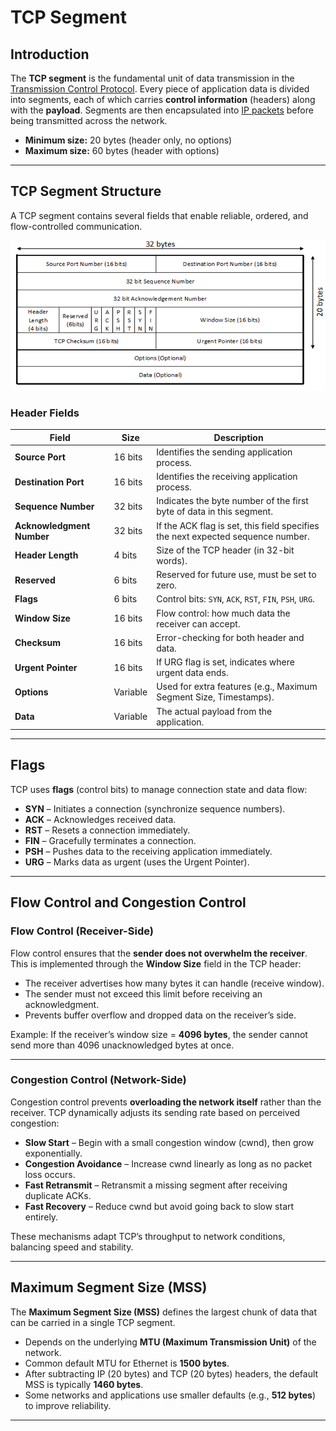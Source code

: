 # TCP Segment

## Introduction

The **TCP segment** is the fundamental unit of data transmission in the [Transmission Control Protocol](./tcp.md).
Every piece of application data is divided into segments, each of which carries **control information** (headers) along with the **payload**.
Segments are then encapsulated into [IP packets](/docs/internet-protocol/ip-packet.md) before being transmitted across the network.

* **Minimum size:** 20 bytes (header only, no options)
* **Maximum size:** 60 bytes (header with options)

---

## TCP Segment Structure

A TCP segment contains several fields that enable reliable, ordered, and flow-controlled communication.

![TCP Segment Structure](/assets/images/tcp-segment.png)

### Header Fields

| Field                     | Size     | Description                                                                     |
| ------------------------- | -------- | ------------------------------------------------------------------------------- |
| **Source Port**           | 16 bits  | Identifies the sending application process.                                     |
| **Destination Port**      | 16 bits  | Identifies the receiving application process.                                   |
| **Sequence Number**       | 32 bits  | Indicates the byte number of the first byte of data in this segment.            |
| **Acknowledgment Number** | 32 bits  | If the ACK flag is set, this field specifies the next expected sequence number. |
| **Header Length**         | 4 bits   | Size of the TCP header (in 32-bit words).                                       |
| **Reserved**              | 6 bits   | Reserved for future use, must be set to zero.                                   |
| **Flags**                 | 6 bits   | Control bits: `SYN`, `ACK`, `RST`, `FIN`, `PSH`, `URG`.                         |
| **Window Size**           | 16 bits  | Flow control: how much data the receiver can accept.                            |
| **Checksum**              | 16 bits  | Error-checking for both header and data.                                        |
| **Urgent Pointer**        | 16 bits  | If URG flag is set, indicates where urgent data ends.                           |
| **Options**               | Variable | Used for extra features (e.g., Maximum Segment Size, Timestamps).               |
| **Data**                  | Variable | The actual payload from the application.                                        |

---

## Flags

TCP uses **flags** (control bits) to manage connection state and data flow:

* **SYN** – Initiates a connection (synchronize sequence numbers).
* **ACK** – Acknowledges received data.
* **RST** – Resets a connection immediately.
* **FIN** – Gracefully terminates a connection.
* **PSH** – Pushes data to the receiving application immediately.
* **URG** – Marks data as urgent (uses the Urgent Pointer).

---

## Flow Control and Congestion Control

### Flow Control (Receiver-Side)

Flow control ensures that the **sender does not overwhelm the receiver**.
This is implemented through the **Window Size** field in the TCP header:

* The receiver advertises how many bytes it can handle (receive window).
* The sender must not exceed this limit before receiving an acknowledgment.
* Prevents buffer overflow and dropped data on the receiver’s side.

Example:
If the receiver’s window size = **4096 bytes**, the sender cannot send more than 4096 unacknowledged bytes at once.

---

### Congestion Control (Network-Side)

Congestion control prevents **overloading the network itself** rather than the receiver.
TCP dynamically adjusts its sending rate based on perceived congestion:

* **Slow Start** – Begin with a small congestion window (cwnd), then grow exponentially.
* **Congestion Avoidance** – Increase cwnd linearly as long as no packet loss occurs.
* **Fast Retransmit** – Retransmit a missing segment after receiving duplicate ACKs.
* **Fast Recovery** – Reduce cwnd but avoid going back to slow start entirely.

These mechanisms adapt TCP’s throughput to network conditions, balancing speed and stability.

---

## Maximum Segment Size (MSS)

The **Maximum Segment Size (MSS)** defines the largest chunk of data that can be carried in a single TCP segment.

* Depends on the underlying **MTU (Maximum Transmission Unit)** of the network.
* Common default MTU for Ethernet is **1500 bytes**.
* After subtracting IP (20 bytes) and TCP (20 bytes) headers, the default MSS is typically **1460 bytes**.
* Some networks and applications use smaller defaults (e.g., **512 bytes**) to improve reliability.

---
